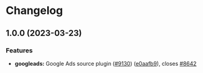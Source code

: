 # Changelog

## 1.0.0 (2023-03-23)


### Features

* **googleads:** Google Ads source plugin ([#9130](https://github.com/cloudquery/cloudquery/issues/9130)) ([e0aafb9](https://github.com/cloudquery/cloudquery/commit/e0aafb9380d165eddc278ccc7fdb58ea7dc8c804)), closes [#8642](https://github.com/cloudquery/cloudquery/issues/8642)
